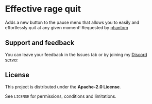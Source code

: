 # Effective rage quit
Adds a new button to the pause menu that allows you to easily and effortlessly quit at any given moment!
Requested by [phantom](user:14213112)

## Support and feedback
You can leave your feedback in the Issues tab or by joining my [Discord server](https://discord.com/invite/4vqtjfdhTk)

## License
This project is distributed under the **Apache-2.0 License**.

See `LICENSE` for permissions, conditions and limitations.